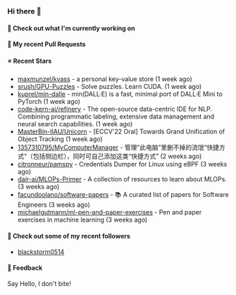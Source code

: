 ### Hi there 👋

#### 👷 Check out what I'm currently working on

#### 🔨 My recent Pull Requests


#### ⭐ Recent Stars

- [maxmunzel/kvass](https://github.com/maxmunzel/kvass) - a personal key-value store (1 week ago)
- [srush/GPU-Puzzles](https://github.com/srush/GPU-Puzzles) - Solve puzzles. Learn CUDA. (1 week ago)
- [kuprel/min-dalle](https://github.com/kuprel/min-dalle) - min(DALL·E) is a fast, minimal port of DALL·E Mini to PyTorch (1 week ago)
- [code-kern-ai/refinery](https://github.com/code-kern-ai/refinery) - The open-source data-centric IDE for NLP. Combining programmatic labeling, extensive data management and neural search capabilities. (1 week ago)
- [MasterBin-IIAU/Unicorn](https://github.com/MasterBin-IIAU/Unicorn) - [ECCV&#39;22 Oral] Towards Grand Unification of Object Tracking (1 week ago)
- [1357310795/MyComputerManager](https://github.com/1357310795/MyComputerManager) - 管理“此电脑”里删不掉的流氓“快捷方式”（包括侧边栏），同时可自己添加这类“快捷方式” (2 weeks ago)
- [citronneur/pamspy](https://github.com/citronneur/pamspy) - Credentials Dumper for Linux using eBPF (3 weeks ago)
- [dair-ai/MLOPs-Primer](https://github.com/dair-ai/MLOPs-Primer) - A collection of resources to learn about MLOPs. (3 weeks ago)
- [facundoolano/software-papers](https://github.com/facundoolano/software-papers) - 📚 A curated list of papers for Software Engineers (3 weeks ago)
- [michaelgutmann/ml-pen-and-paper-exercises](https://github.com/michaelgutmann/ml-pen-and-paper-exercises) - Pen and paper exercises in machine learning (3 weeks ago)

#### 👯 Check out some of my recent followers

- [blackstorm0514](https://github.com/blackstorm0514)

#### 💬 Feedback

Say Hello, I don't bite!